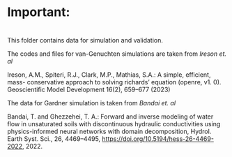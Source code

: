 # **Important**:
# 
This folder contains data for simulation and validation.

The codes and files for van-Genuchten simulations are taken from *Ireson et. al*

Ireson, A.M., Spiteri, R.J., Clark, M.P., Mathias, S.A.: A simple, efficient, mass-
conservative approach to solving richards’ equation (openre, v1. 0). Geoscientific
Model Development 16(2), 659–677 (2023)


The data for Gardner simulation is taken from *Bandai et. al*

Bandai, T. and Ghezzehei, T. A.: Forward and inverse modeling of water flow in unsaturated soils with discontinuous hydraulic conductivities using physics-informed neural networks with domain decomposition, Hydrol. Earth Syst. Sci., 26, 4469–4495, https://doi.org/10.5194/hess-26-4469-2022, 2022. 





